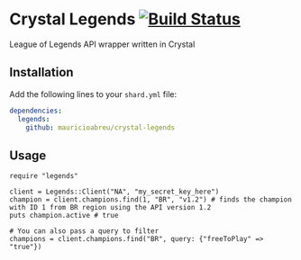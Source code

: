 # Crystal Legends [![Build Status](https://travis-ci.org/mauricioabreu/crystal-legends.svg?branch=master)](https://travis-ci.org/mauricioabreu/crystal-legends)

League of Legends API wrapper written in Crystal

## Installation

Add the following lines to your `shard.yml` file:

```yaml
dependencies:
  legends:
    github: mauricioabreu/crystal-legends
```

## Usage

```crystal
require "legends"

client = Legends::Client("NA", "my_secret_key_here")
champion = client.champions.find(1, "BR", "v1.2") # finds the champion with ID 1 from BR region using the API version 1.2
puts champion.active # true

# You can also pass a query to filter
champions = client.champions.find("BR", query: {"freeToPlay" => "true"})
```

